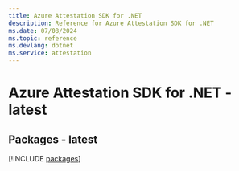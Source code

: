 ```yaml
---
title: Azure Attestation SDK for .NET
description: Reference for Azure Attestation SDK for .NET
ms.date: 07/08/2024
ms.topic: reference
ms.devlang: dotnet
ms.service: attestation
---
```

# Azure Attestation SDK for .NET - latest
## Packages - latest
[!INCLUDE [packages](attestation-index.md)]